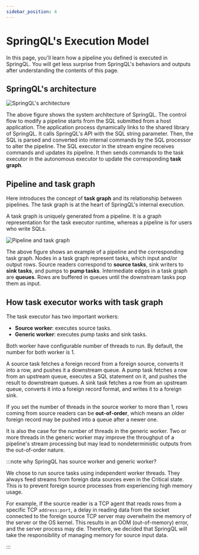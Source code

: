 ```yaml
---
sidebar_position: 4
---
```


# SpringQL's Execution Model

In this page, you'll learn how a pipeline you defined is executed in SpringQL.
You will get less surprise from SpringQL's behaviors and outputs after understanding the contents of this page.

## SpringQL's architecture

![SpringQL's architecture](/img/docs/learn-springql/execution-model/architecture.drawio.svg)

The above figure shows the system architecture of SpringQL. The control flow to modify a pipeline starts from the SQL submitted from a host application.
The application process dynamically links to the shared library of SpringQL. It calls SpringQL's API with the SQL string parameter.
Then, the SQL is parsed and converted into internal commands by the SQL processor to alter the pipeline.
The SQL executor in the stream engine receives commands and updates its pipeline. It then sends commands to the task executor in the autonomous executor to update the corresponding **task graph**.

## Pipeline and task graph

Here introduces the concept of **task graph** and its relationship between pipelines.
The task graph is at the heart of SpringQL's internal execution.

A task graph is uniquely generated from a pipeline. It is a graph representation for the task executor runtime, whereas a pipeline is for users who write SQLs.

![Pipeline and task graph](/img/docs/learn-springql/execution-model/pipeline-and-task-graph.drawio.svg)

The above figure shows an example of a pipeline and the corresponding task graph. Nodes in a task graph represent tasks, which input and/or output rows. Source readers correspond to **source tasks**, sink writers to **sink tasks**, and pumps to **pump tasks**. Intermediate edges in a task graph are **queues**. Rows are buffered in queues until the downstream tasks pop them as input.

## How task executor works with task graph

The task executor has two important workers:

- **Source worker**: executes source tasks.
- **Generic worker**: executes pump tasks and sink tasks.

Both worker have configurable number of threads to run. By default, the number for both worker is 1.

A source task fetches a foreign record from a foreign source, converts it into a row, and pushes it a downstream queue.
A pump task fetches a row from an upstream queue, executes a SQL statement on it, and pushes the result to downstream queues.
A sink task fetches a row from an upstream queue, converts it into a foreign record format, and writes it to a foreign sink.

If you set the number of threads in the source worker to more than 1, rows coming from source readers can be **out-of-order**, which means an older foreign record may be pushed into a queue after a newer one.

It is also the case for the number of threads in the generic worker. Two or more threads in the generic worker may improve the throughput of a pipeline's stream processing but may lead to nondeterministic outputs from the out-of-order nature.

:::note why SpringQL has source worker and generic worker?

We chose to run source tasks using independent worker threads. They always feed streams from foreign data sources even in the Critical state.
This is to prevent foreign source processes from experiencing high memory usage.

For example, if the source reader is a TCP agent that reads rows from a specific TCP `address:port`, a delay in reading data from the socket connected to the foreign source TCP server may overwhelm the memory of the server or the OS kernel. This results in an OOM (out-of-memory) error, and the server process may die.
Therefore, we decided that SpringQL will take the responsibility of managing memory for source input data.

:::
